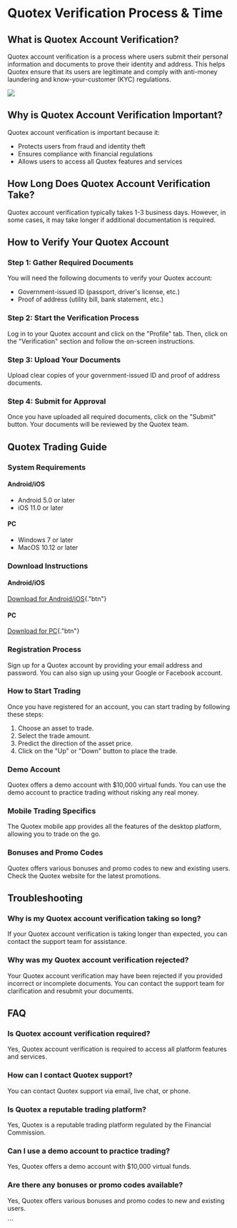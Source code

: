 # Quotex Verification Process & Time

## What is Quotex Account Verification?

Quotex account verification is a process where users submit their
personal information and documents to prove their identity and address.
This helps Quotex ensure that its users are legitimate and comply with
anti-money laundering and know-your-customer (KYC) regulations.

[![](https://static.quotex.io/files/4_en/300_250.jpg)](https://traff.sbs/brokerqxlid)

## Why is Quotex Account Verification Important?

Quotex account verification is important because it:

-   Protects users from fraud and identity theft
-   Ensures compliance with financial regulations
-   Allows users to access all Quotex features and services

## How Long Does Quotex Account Verification Take?

Quotex account verification typically takes 1-3 business days. However,
in some cases, it may take longer if additional documentation is
required.

## How to Verify Your Quotex Account

### Step 1: Gather Required Documents

You will need the following documents to verify your Quotex account:

-   Government-issued ID (passport, driver\'s license, etc.)
-   Proof of address (utility bill, bank statement, etc.)

### Step 2: Start the Verification Process

Log in to your Quotex account and click on the "Profile" tab.
Then, click on the "Verification" section and follow the on-screen
instructions.

### Step 3: Upload Your Documents

Upload clear copies of your government-issued ID and proof of address
documents.

### Step 4: Submit for Approval

Once you have uploaded all required documents, click on the
"Submit" button. Your documents will be reviewed by the Quotex
team.

## Quotex Trading Guide

### System Requirements

#### Android/iOS

-   Android 5.0 or later
-   iOS 11.0 or later

#### PC

-   Windows 7 or later
-   MacOS 10.12 or later

### Download Instructions

#### Android/iOS

[Download for
Android/iOS](\%22https://traff.sbs/brokerqxsignup\%22){."btn"}

#### PC

[Download for
PC](\%22https://traff.sbs/brokerqxsignup\%22){."btn"}

### Registration Process

Sign up for a Quotex account by providing your email address and
password. You can also sign up using your Google or Facebook account.

### How to Start Trading

Once you have registered for an account, you can start trading by
following these steps:

1.  Choose an asset to trade.
2.  Select the trade amount.
3.  Predict the direction of the asset price.
4.  Click on the "Up" or "Down" button to place the trade.

### Demo Account

Quotex offers a demo account with \$10,000 virtual funds. You can use
the demo account to practice trading without risking any real money.

### Mobile Trading Specifics

The Quotex mobile app provides all the features of the desktop platform,
allowing you to trade on the go.

### Bonuses and Promo Codes

Quotex offers various bonuses and promo codes to new and existing users.
Check the Quotex website for the latest promotions.

## Troubleshooting

### Why is my Quotex account verification taking so long?

If your Quotex account verification is taking longer than expected, you
can contact the support team for assistance.

### Why was my Quotex account verification rejected?

Your Quotex account verification may have been rejected if you provided
incorrect or incomplete documents. You can contact the support team for
clarification and resubmit your documents.

## FAQ

### Is Quotex account verification required?

Yes, Quotex account verification is required to access all platform
features and services.

### How can I contact Quotex support?

You can contact Quotex support via email, live chat, or phone.

### Is Quotex a reputable trading platform?

Yes, Quotex is a reputable trading platform regulated by the Financial
Commission.

### Can I use a demo account to practice trading?

Yes, Quotex offers a demo account with \$10,000 virtual funds.

### Are there any bonuses or promo codes available?

Yes, Quotex offers various bonuses and promo codes to new and existing
users.

\`\`\`

